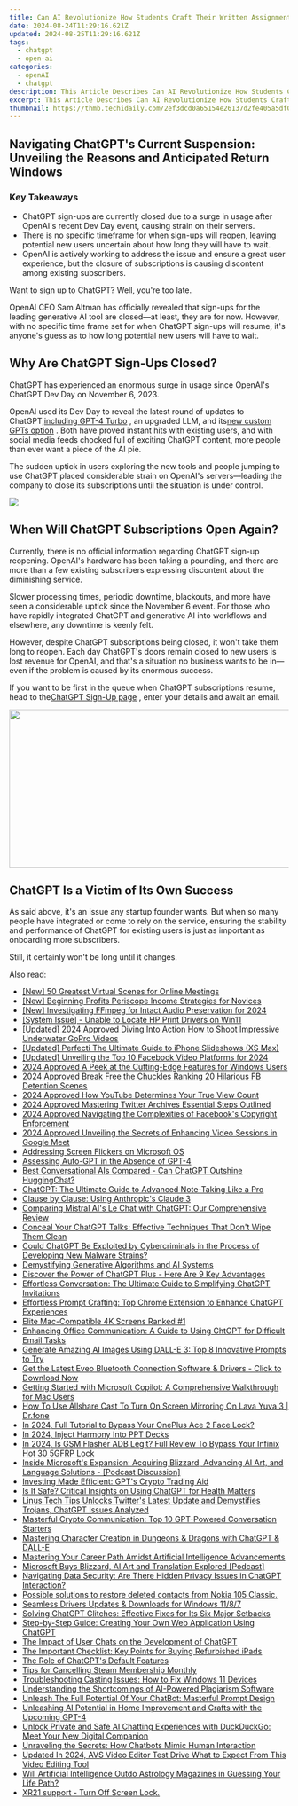 ```yaml
---
title: Can AI Revolutionize How Students Craft Their Written Assignments?
date: 2024-08-24T11:29:16.621Z
updated: 2024-08-25T11:29:16.621Z
tags:
  - chatgpt
  - open-ai
categories:
  - openAI
  - chatgpt
description: This Article Describes Can AI Revolutionize How Students Craft Their Written Assignments?
excerpt: This Article Describes Can AI Revolutionize How Students Craft Their Written Assignments?
thumbnail: https://thmb.techidaily.com/2ef3dcd0a65154e26137d2fe405a5df0d2493a5332797322ea1d725cb91b8167.jpg
---
```


## Navigating ChatGPT's Current Suspension: Unveiling the Reasons and Anticipated Return Windows

### Key Takeaways

* ChatGPT sign-ups are currently closed due to a surge in usage after OpenAI's recent Dev Day event, causing strain on their servers.
* There is no specific timeframe for when sign-ups will reopen, leaving potential new users uncertain about how long they will have to wait.
* OpenAI is actively working to address the issue and ensure a great user experience, but the closure of subscriptions is causing discontent among existing subscribers.

Want to sign up to ChatGPT? Well, you're too late.

 OpenAI CEO Sam Altman has officially revealed that sign-ups for the leading generative AI tool are closed—at least, they are for now. However, with no specific time frame set for when ChatGPT sign-ups will resume, it's anyone's guess as to how long potential new users will have to wait.

## Why Are ChatGPT Sign-Ups Closed?

 ChatGPT has experienced an enormous surge in usage since OpenAI's ChatGPT Dev Day on November 6, 2023.

 OpenAI used its Dev Day to reveal the latest round of updates to ChatGPT,[including GPT-4 Turbo](https://www.makeuseof.com/chatgpts-latest-update-explained/) , an upgraded LLM, and its[new custom GPTs option](https://www.makeuseof.com/how-use-create-a-gpt-to-create-a-customized-version-of-chatgpt/) . Both have proved instant hits with existing users, and with social media feeds chocked full of exciting ChatGPT content, more people than ever want a piece of the AI pie.

 The sudden uptick in users exploring the new tools and people jumping to use ChatGPT placed considerable strain on OpenAI's servers—leading the company to close its subscriptions until the situation is under control.

<!-- affiliate ads begin -->
<a href="https://secure.2checkout.com/order/checkout.php?PRODS=4615471&QTY=1&AFFILIATE=108875&CART=1"><img src="https://images.wondershare.com/affiliate-image/affiliate_banners_en/max_782x90.png" border="0"></a>
<!-- affiliate ads end -->
## When Will ChatGPT Subscriptions Open Again?

 Currently, there is no official information regarding ChatGPT sign-up reopening. OpenAI's hardware has been taking a pounding, and there are more than a few existing subscribers expressing discontent about the diminishing service.

 Slower processing times, periodic downtime, blackouts, and more have seen a considerable uptick since the November 6 event. For those who have rapidly integrated ChatGPT and generative AI into workflows and elsewhere, any downtime is keenly felt.

 However, despite ChatGPT subscriptions being closed, it won't take them long to reopen. Each day ChatGPT's doors remain closed to new users is lost revenue for OpenAI, and that's a situation no business wants to be in—even if the problem is caused by its enormous success.

 If you want to be first in the queue when ChatGPT subscriptions resume, head to the[ChatGPT Sign-Up page](https://chat.openai.com/auth/login?ref=upstract.com) , enter your details and await an email.

<!-- affiliate ads begin -->
<a href="https://cowinaudio.pxf.io/c/5597632/1116855/13794" target="_top" id="1116855"><img src="//a.impactradius-go.com/display-ad/13794-1116855" border="0" alt="" width="767" height="285"/></a><img height="0" width="0" src="https://imp.pxf.io/i/5597632/1116855/13794" style="position:absolute;visibility:hidden;" border="0" />
<!-- affiliate ads end -->
## ChatGPT Is a Victim of Its Own Success

 As said above, it's an issue any startup founder wants. But when so many people have integrated or come to rely on the service, ensuring the stability and performance of ChatGPT for existing users is just as important as onboarding more subscribers.

Still, it certainly won't be long until it changes.


<ins class="adsbygoogle"
     style="display:block"
     data-ad-format="autorelaxed"
     data-ad-client="ca-pub-7571918770474297"
     data-ad-slot="1223367746"></ins>



<ins class="adsbygoogle"
     style="display:block"
     data-ad-client="ca-pub-7571918770474297"
     data-ad-slot="8358498916"
     data-ad-format="auto"
     data-full-width-responsive="true"></ins>

<span class="atpl-alsoreadstyle">Also read:</span>
<div><ul>
<li><a href="https://on-screen-recording.techidaily.com/new-50-greatest-virtual-scenes-for-online-meetings/"><u>[New] 50 Greatest Virtual Scenes for Online Meetings</u></a></li>
<li><a href="https://extra-lessons.techidaily.com/new-beginning-profits-periscope-income-strategies-for-novices/"><u>[New] Beginning Profits  Periscope Income Strategies for Novices</u></a></li>
<li><a href="https://article-tips.techidaily.com/new-investigating-ffmpeg-for-intact-audio-preservation-for-2024/"><u>[New] Investigating FFmpeg for Intact Audio Preservation for 2024</u></a></li>
<li><a href="https://printer-issues.techidaily.com/system-issue-unable-to-locate-hp-print-drivers-on-win11/"><u>[System Issue] - Unable to Locate HP Print Drivers on Win11</u></a></li>
<li><a href="https://fox-links.techidaily.com/updated-2024-approved-diving-into-action-how-to-shoot-impressive-underwater-gopro-videos/"><u>[Updated] 2024 Approved  Diving Into Action  How to Shoot Impressive Underwater GoPro Videos</u></a></li>
<li><a href="https://extra-approaches.techidaily.com/updated-perfecti-the-ultimate-guide-to-iphone-slideshows-xs-max/"><u>[Updated] Perfecti  The Ultimate Guide to iPhone Slideshows (XS Max)</u></a></li>
<li><a href="https://facebook-video-recording.techidaily.com/updated-unveiling-the-top-10-facebook-video-platforms-for-2024/"><u>[Updated] Unveiling the Top 10 Facebook Video Platforms for 2024</u></a></li>
<li><a href="https://fox-glue.techidaily.com/2024-approved-a-peek-at-the-cutting-edge-features-for-windows-users/"><u>2024 Approved  A Peek at the Cutting-Edge Features for Windows Users</u></a></li>
<li><a href="https://facebook-video-recording.techidaily.com/2024-approved-break-free-the-chuckles-ranking-20-hilarious-fb-detention-scenes/"><u>2024 Approved  Break Free the Chuckles  Ranking 20 Hilarious FB Detention Scenes</u></a></li>
<li><a href="https://youtube-help.techidaily.com/2024-approved-how-youtube-determines-your-true-view-count/"><u>2024 Approved  How YouTube Determines Your True View Count</u></a></li>
<li><a href="https://twitter-videos.techidaily.com/2024-approved-mastering-twitter-archives-essential-steps-outlined/"><u>2024 Approved  Mastering Twitter Archives  Essential Steps Outlined</u></a></li>
<li><a href="https://facebook-clips.techidaily.com/2024-approved-navigating-the-complexities-of-facebooks-copyright-enforcement/"><u>2024 Approved  Navigating the Complexities of Facebook's Copyright Enforcement</u></a></li>
<li><a href="https://on-screen-recording.techidaily.com/2024-approved-unveiling-the-secrets-of-enhancing-video-sessions-in-google-meet/"><u>2024 Approved  Unveiling the Secrets of Enhancing Video Sessions in Google Meet</u></a></li>
<li><a href="https://windows11.techidaily.com/addressing-screen-flickers-on-microsoft-os/"><u>Addressing Screen Flickers on Microsoft OS</u></a></li>
<li><a href="https://tech-hub.techidaily.com/assessing-auto-gpt-in-the-absence-of-gpt-4/"><u>Assessing Auto-GPT in the Absence of GPT-4</u></a></li>
<li><a href="https://tech-hub.techidaily.com/best-conversational-ais-compared-can-chatgpt-outshine-huggingchat/"><u>Best Conversational AIs Compared - Can ChatGPT Outshine HuggingChat?</u></a></li>
<li><a href="https://tech-hub.techidaily.com/chatgpt-the-ultimate-guide-to-advanced-note-taking-like-a-pro/"><u>ChatGPT: The Ultimate Guide to Advanced Note-Taking Like a Pro</u></a></li>
<li><a href="https://tech-hub.techidaily.com/clause-by-clause-using-anthropics-claude-3/"><u>Clause by Clause: Using Anthropic's Claude 3</u></a></li>
<li><a href="https://tech-hub.techidaily.com/comparing-mistral-ais-le-chat-with-chatgpt-our-comprehensive-review/"><u>Comparing Mistral AI's Le Chat with ChatGPT: Our Comprehensive Review</u></a></li>
<li><a href="https://tech-hub.techidaily.com/conceal-your-chatgpt-talks-effective-techniques-that-dont-wipe-them-clean/"><u>Conceal Your ChatGPT Talks: Effective Techniques That Don't Wipe Them Clean</u></a></li>
<li><a href="https://tech-hub.techidaily.com/could-chatgpt-be-exploited-by-cybercriminals-in-the-process-of-developing-new-malware-strains/"><u>Could ChatGPT Be Exploited by Cybercriminals in the Process of Developing New Malware Strains?</u></a></li>
<li><a href="https://tech-hub.techidaily.com/demystifying-generative-algorithms-and-ai-systems/"><u>Demystifying Generative Algorithms and AI Systems</u></a></li>
<li><a href="https://tech-hub.techidaily.com/discover-the-power-of-chatgpt-plus-here-are-9-key-advantages/"><u>Discover the Power of ChatGPT Plus - Here Are 9 Key Advantages</u></a></li>
<li><a href="https://tech-hub.techidaily.com/effortless-conversation-the-ultimate-guide-to-simplifying-chatgpt-invitations/"><u>Effortless Conversation: The Ultimate Guide to Simplifying ChatGPT Invitations</u></a></li>
<li><a href="https://tech-hub.techidaily.com/effortless-prompt-crafting-top-chrome-extension-to-enhance-chatgpt-experiences/"><u>Effortless Prompt Crafting: Top Chrome Extension to Enhance ChatGPT Experiences</u></a></li>
<li><a href="https://vp-tips.techidaily.com/elite-mac-compatible-4k-screens-ranked-1/"><u>Elite Mac-Compatible 4K Screens Ranked #1</u></a></li>
<li><a href="https://tech-hub.techidaily.com/enhancing-office-communication-a-guide-to-using-chtgpt-for-difficult-email-tasks/"><u>Enhancing Office Communication: A Guide to Using ChtGPT for Difficult Email Tasks</u></a></li>
<li><a href="https://tech-hub.techidaily.com/generate-amazing-ai-images-using-dall-e-3-top-8-innovative-prompts-to-try/"><u>Generate Amazing AI Images Using DALL-E 3: Top 8 Innovative Prompts to Try</u></a></li>
<li><a href="https://hardware-help.techidaily.com/get-the-latest-eveo-bluetooth-connection-software-and-drivers-click-to-download-now/"><u>Get the Latest Eveo Bluetooth Connection Software & Drivers - Click to Download Now</u></a></li>
<li><a href="https://tech-hub.techidaily.com/getting-started-with-microsoft-copilot-a-comprehensive-walkthrough-for-mac-users/"><u>Getting Started with Microsoft Copilot: A Comprehensive Walkthrough for Mac Users</u></a></li>
<li><a href="https://screen-mirror.techidaily.com/how-to-use-allshare-cast-to-turn-on-screen-mirroring-on-lava-yuva-3-drfone-by-drfone-android/"><u>How To Use Allshare Cast To Turn On Screen Mirroring On Lava Yuva 3 | Dr.fone</u></a></li>
<li><a href="https://easy-unlock-android.techidaily.com/in-2024-full-tutorial-to-bypass-your-oneplus-ace-2-face-lock-by-drfone-android/"><u>In 2024, Full Tutorial to Bypass Your OnePlus Ace 2 Face Lock?</u></a></li>
<li><a href="https://some-knowledge.techidaily.com/in-2024-inject-harmony-into-ppt-decks/"><u>In 2024, Inject Harmony Into PPT Decks</u></a></li>
<li><a href="https://bypass-frp.techidaily.com/in-2024-is-gsm-flasher-adb-legit-full-review-to-bypass-your-infinix-hot-30-5gfrp-lock-by-drfone-android/"><u>In 2024, Is GSM Flasher ADB Legit? Full Review To Bypass Your Infinix Hot 30 5GFRP Lock</u></a></li>
<li><a href="https://tech-hub.techidaily.com/inside-microsofts-expansion-acquiring-blizzard-advancing-ai-art-and-language-solutions-podcast-discussion/"><u>Inside Microsoft's Expansion: Acquiring Blizzard, Advancing AI Art, and Language Solutions - [Podcast Discussion]</u></a></li>
<li><a href="https://tech-hub.techidaily.com/investing-made-efficient-gpts-crypto-trading-aid/"><u>Investing Made Efficient: GPT's Crypto Trading Aid</u></a></li>
<li><a href="https://tech-hub.techidaily.com/is-it-safe-critical-insights-on-using-chatgpt-for-health-matters/"><u>Is It Safe? Critical Insights on Using ChatGPT for Health Matters</u></a></li>
<li><a href="https://tech-hub.techidaily.com/linus-tech-tips-unlocks-twitters-latest-update-and-demystifies-trojans-chatgpt-issues-analyzed/"><u>Linus Tech Tips Unlocks Twitter's Latest Update and Demystifies Trojans, ChatGPT Issues Analyzed</u></a></li>
<li><a href="https://tech-hub.techidaily.com/masterful-crypto-communication-top-10-gpt-powered-conversation-starters/"><u>Masterful Crypto Communication: Top 10 GPT-Powered Conversation Starters</u></a></li>
<li><a href="https://tech-hub.techidaily.com/mastering-character-creation-in-dungeons-and-dragons-with-chatgpt-and-dall-e/"><u>Mastering Character Creation in Dungeons & Dragons with ChatGPT & DALL-E</u></a></li>
<li><a href="https://tech-hub.techidaily.com/mastering-your-career-path-amidst-artificial-intelligence-advancements/"><u>Mastering Your Career Path Amidst Artificial Intelligence Advancements</u></a></li>
<li><a href="https://tech-savvy.techidaily.com/microsoft-buys-blizzard-ai-art-and-translation-explored-podcast/"><u>Microsoft Buys Blizzard, AI Art and Translation Explored [Podcast]</u></a></li>
<li><a href="https://tech-hub.techidaily.com/navigating-data-security-are-there-hidden-privacy-issues-in-chatgpt-interaction/"><u>Navigating Data Security: Are There Hidden Privacy Issues in ChatGPT Interaction?</u></a></li>
<li><a href="https://review-topics.techidaily.com/possible-solutions-to-restore-deleted-contacts-from-nokia-105-classic-by-fonelab-android-recover-contacts/"><u>Possible solutions to restore deleted contacts from Nokia 105 Classic.</u></a></li>
<li><a href="https://hardware-help.techidaily.com/seamless-drivers-updates-and-downloads-for-windows-1187/"><u>Seamless Drivers Updates & Downloads for Windows 11/8/7</u></a></li>
<li><a href="https://tech-hub.techidaily.com/solving-chatgpt-glitches-effective-fixes-for-its-six-major-setbacks/"><u>Solving ChatGPT Glitches: Effective Fixes for Its Six Major Setbacks</u></a></li>
<li><a href="https://tech-hub.techidaily.com/step-by-step-guide-creating-your-own-web-application-using-chatgpt/"><u>Step-by-Step Guide: Creating Your Own Web Application Using ChatGPT</u></a></li>
<li><a href="https://tech-hub.techidaily.com/the-impact-of-user-chats-on-the-development-of-chatgpt/"><u>The Impact of User Chats on the Development of ChatGPT</u></a></li>
<li><a href="https://buynow-marvelous.techidaily.com/the-important-checklist-key-points-for-buying-refurbished-ipads/"><u>The Important Checklist: Key Points for Buying Refurbished iPads</u></a></li>
<li><a href="https://tech-hub.techidaily.com/the-role-of-chatgpts-default-features/"><u>The Role of ChatGPT's Default Features</u></a></li>
<li><a href="https://games-able.techidaily.com/tips-for-cancelling-steam-membership-monthly/"><u>Tips for Cancelling Steam Membership Monthly</u></a></li>
<li><a href="https://common-error.techidaily.com/troubleshooting-casting-issues-how-to-fix-windows-11-devices/"><u>Troubleshooting Casting Issues: How to Fix Windows 11 Devices</u></a></li>
<li><a href="https://tech-hub.techidaily.com/understanding-the-shortcomings-of-ai-powered-plagiarism-software/"><u>Understanding the Shortcomings of AI-Powered Plagiarism Software</u></a></li>
<li><a href="https://tech-hub.techidaily.com/unleash-the-full-potential-of-your-chatbot-masterful-prompt-design/"><u>Unleash The Full Potential Of Your ChatBot: Masterful Prompt Design</u></a></li>
<li><a href="https://tech-hub.techidaily.com/unleashing-ai-potential-in-home-improvement-and-crafts-with-the-upcoming-gpt-4/"><u>Unleashing AI Potential in Home Improvement and Crafts with the Upcoming GPT-4</u></a></li>
<li><a href="https://tech-hub.techidaily.com/unlock-private-and-safe-ai-chatting-experiences-with-duckduckgo-meet-your-new-digital-companion/"><u>Unlock Private and Safe AI Chatting Experiences with DuckDuckGo: Meet Your New Digital Companion</u></a></li>
<li><a href="https://tech-hub.techidaily.com/unraveling-the-secrets-how-chatbots-mimic-human-interaction/"><u>Unraveling the Secrets: How Chatbots Mimic Human Interaction</u></a></li>
<li><a href="https://video-creation-software.techidaily.com/updated-in-2024-avs-video-editor-test-drive-what-to-expect-from-this-video-editing-tool/"><u>Updated In 2024, AVS Video Editor Test Drive What to Expect From This Video Editing Tool</u></a></li>
<li><a href="https://tech-hub.techidaily.com/will-artificial-intelligence-outdo-astrology-magazines-in-guessing-your-life-path/"><u>Will Artificial Intelligence Outdo Astrology Magazines in Guessing Your Life Path?</u></a></li>
<li><a href="https://techidaily.com/xr21-support-turn-off-screen-lock-by-drfone-android-unlock-android-unlock/"><u>XR21 support - Turn Off Screen Lock.</u></a></li>
</ul></div>

